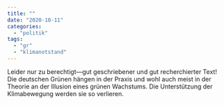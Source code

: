 ```yaml
---
title: ""
date: "2020-10-11"
categories: 
  - "politik"
tags: 
  - "gr"
  - "klimanotstand"
---
```


Leider nur zu berechtigt—gut geschriebener und gut recherchierter Text! Die deutschen Grünen hängen in der Praxis und wohl auch meist in der Theorie an der Illusion eines grünen Wachstums. Die Unterstützung der Klimabewegung werden sie so verlieren.
